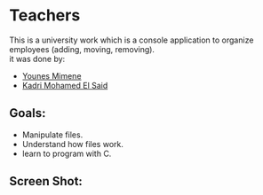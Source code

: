 # Teachers
This is a university work which is a console application to organize employees (adding, moving, removing).  
it was done by:
 - [Younes Mimene](https://github.com/younes38)
 - [Kadri Mohamed El Said](https://github.com/iDOVICSA)
## Goals:
 - Manipulate files.
 - Understand how files work.
 - learn to program with C.
 
 ## Screen Shot:
 
 
